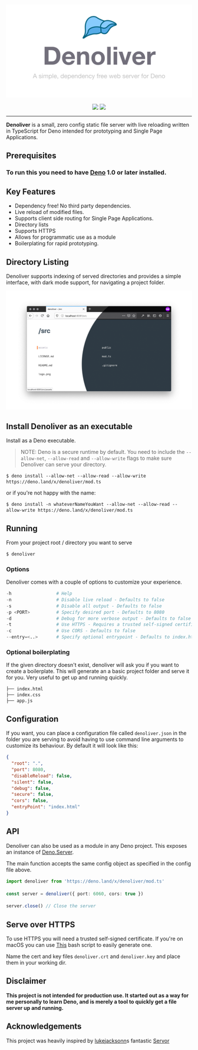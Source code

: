 <p align="center">
  <img src="media/denoliver.png" title="Denoliver" alt="It's a liver" width="530">
</p>

<p align="center">
<a href="https://github.com/joakimunge/denoliver/actions">
<img src="https://img.shields.io/github/workflow/status/joakimunge/denoliver/ci?style=for-the-badge"></a>
<a href="https://github.com/joakimunge/denoliver/releases">
<img src="https://img.shields.io/github/v/release/joakimunge/denoliver?style=for-the-badge"></a>
</p>

---

**Denoliver** is a small, zero config static file server with live reloading written in TypeScript for Deno intended for prototyping and Single Page Applications.

## Prerequisites

### To run this you need to have [Deno](https://deno.land/) 1.0 or later installed.

## Key Features

- Dependency free! No third party dependencies.
- Live reload of modified files.
- Supports client side routing for Single Page Applications.
- Directory lists
- Supports HTTPS
- Allows for programmatic use as a module
- Boilerplating for rapid prototyping.

## Directory Listing

Denoliver supports indexing of served directories and provides a simple interface, with dark mode support, for navigating a project folder.

<p align="center">
  <img src="media/list.png">
</p>

## Install Denoliver as an executable

Install as a Deno executable.

> NOTE: Deno is a secure runtime by default. You need to include the `--allow-net`, `--allow-read` and `--allow-write` flags to make sure Denoliver can serve your directory.

```
$ deno install --allow-net --allow-read --allow-write https://deno.land/x/denoliver/mod.ts
```

or if you're not happy with the name:

```
$ deno install -n whateverNameYouWant --allow-net --allow-read --allow-write https://deno.land/x/denoliver/mod.ts
```

## Running

From your project root / directory you want to serve

```s
$ denoliver
```

### Options

Denoliver comes with a couple of options to customize your experience.

```s
-h                 # Help
-n                 # Disable live reload - Defaults to false
-s                 # Disable all output - Defaults to false
-p <PORT>          # Specify desired port - Defaults to 8080
-d                 # Debug for more verbose output - Defaults to false
-t                 # Use HTTPS - Requires a trusted self-signed certificate
-c                 # Use CORS - Defaults to false
--entry=<..>       # Specify optional entrypoint - Defaults to index.htmll
```

### Optional boilerplating

If the given directory doesn't exist, denoliver will ask you if you want to create a boilerplate. This will generate an a basic project folder and serve it for you. Very useful to get up and running quickly.

```
├── index.html
├── index.css
├── app.js
```

## Configuration

If you want, you can place a configuration file called `denoliver.json` in the folder you are serving to avoid having to use command line arguments to customize its behaviour. By default it will look like this:

```JSON
{
  "root": ".",
  "port": 8080,
  "disableReload": false,
  "silent": false,
  "debug": false,
  "secure": false,
  "cors": false,
  "entryPoint": "index.html"
}
```

## API

Denoliver can also be used as a module in any Deno project.
This exposes an instance of [Deno.Server](https://deno.land/std/http/server.ts#L125).

The main function accepts the same config object as specified in the config file above.

```typescript
import denoliver from 'https://deno.land/x/denoliver/mod.ts'

const server = denoliver({ port: 6060, cors: true })

server.close() // Close the server
```

## Serve over HTTPS

To use HTTPS you will need a trusted self-signed certificate. If you're on macOS you can use [This](https://github.com/kingkool68/generate-ssl-certs-for-local-development) bash script to easily generate one.

Name the cert and key files `denoliver.crt` and `denoliver.key` and place them in your working dir.

## Disclaimer

**This project is not intended for production use. It started out as a way for me personally to learn Deno, and is merely a tool to quickly get a file server up and running.**

## Acknowledgements

This project was heavily inspired by [lukejacksonn](https://github.com/lukejacksonn)s fantastic [Servor](https://github.com/lukejacksonn/servor/)
